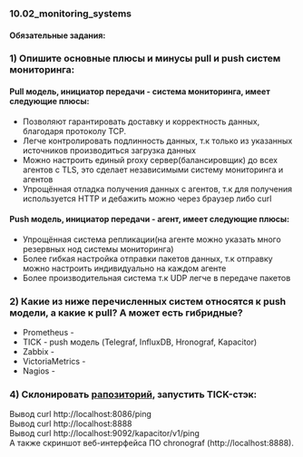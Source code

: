 ### 10.02_monitoring_systems </br>
#### Обязательные задания: </br>
### 1) Опишите основные плюсы и минусы pull и push систем мониторинга: </br>
#### Pull модель, инициатор передачи - система мониторинга, имеет следующие плюсы: </br>
 - Позволяют гарантировать доставку и корректность данных, благодаря протоколу TCP. </br>
 - Легче контролировать подлинность данных, т.к только из указанных источников производиться загрузка данных </br>
 - Можно настроить единый proxy сервер(балансировщик) до всех агентов с TLS, это сделает независимыми систему мониторинга и агентов </br>
 - Упрощённая отладка получения данных с агентов, т.к для получения используется HTTP и дебажить можно через браузер либо curl </br>
#### Push модель, инициатор передачи - агент, имеет следующие плюсы: </br>
 - Упрощённая система репликации(на агенте можно указать много резервных нод системы мониторинга) </br>
 - Более гибкая настройка отправки пакетов данных, т.к отправку можно настроить индивидуально на каждом агенте </br>
 - Более производительная система т.к UDP легче в передаче пакетов </br>
### 2) Какие из ниже перечисленных систем относятся к push модели, а какие к pull? А может есть гибридные?</br>
- Prometheus - </br>
- TICK - push модель (Telegraf, InfluxDB, Hronograf, Kapacitor) </br>
- Zabbix - </br>
- VictoriaMetrics - </br>
- Nagios - </br>
### 4) Склонировать [рапозиторий](https://github.com/influxdata/sandbox/), запустить TICK-стэк: </br>
Вывод curl http://localhost:8086/ping </br>
Вывод curl http://localhost:8888 </br>
Вывод curl http://localhost:9092/kapacitor/v1/ping </br>
А также скриншот веб-интерфейса ПО chronograf (http://localhost:8888). </br>

